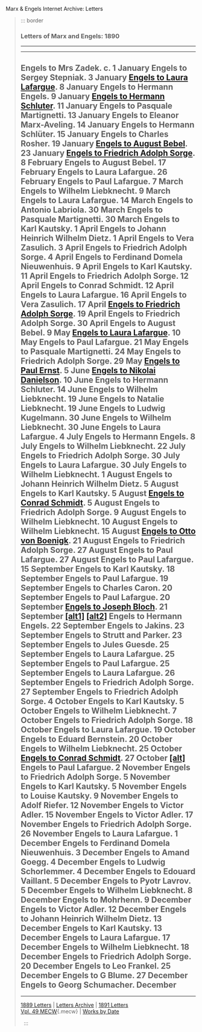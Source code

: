 Marx & Engels Internet Archive: Letters

> ::: border
>  
>
> ### Letters of Marx and Engels: 1890
>
> ------------------------------------------------------------------------
>
>   ----------------------------------------------------------------------------------------------------------
>   Engels to Mrs Zadek. c. 1 January
>   Engels to Sergey Stepniak. 3 January
>   [Engels to Laura Lafargue](90_01_08.htm). 8 January
>   Engels to Hermann Engels. 9 January
>   [Engels to Hermann Schluter](90_01_11.htm). 11 January
>   Engels to Pasquale Martignetti. 13 January
>   Engels to Eleanor Marx-Aveling. 14 January
>   Engels to Hermann Schlüter. 15 January
>   Engels to Charles Rosher. 19 January
>   [Engels to August Bebel](90_01_23.htm). 23 January
>   [Engels to Friedrich Adolph Sorge](90_02_08.htm). 8 February
>   Engels to August Bebel. 17 February
>   Engels to Laura Lafargue. 26 February
>   Engels to Paul Lafargue. 7 March
>   Engels to Wilhelm Liebknecht. 9 March
>   Engels to Laura Lafargue. 14 March
>   Engels to Antonio Labriola. 30 March
>   Engels to Pasquale Martignetti. 30 March
>   Engels to Karl Kautsky. 1 April
>   Engels to Johann Heinrich Wilhelm Dietz. 1 April
>   Engels to Vera Zasulich. 3 April
>   Engels to Friedrich Adolph Sorge. 4 April
>   Engels to Ferdinand Domela Nieuwenhuis. 9 April
>   Engels to Karl Kautsky. 11 April
>   Engels to Friedrich Adolph Sorge. 12 April
>   Engels to Conrad Schmidt. 12 April
>   Engels to Laura Lafargue. 16 April
>   Engels to Vera Zasulich. 17 April
>   [Engels to Friedrich Adolph Sorge](90_04_19.htm). 19 April
>   Engels to Friedrich Adolph Sorge. 30 April
>   Engels to August Bebel. 9 May
>   [Engels to Laura Lafargue](90_05_10.htm). 10 May
>   Engels to Paul Lafargue. 21 May
>   Engels to Pasquale Martignetti. 24 May
>   Engels to Friedrich Adolph Sorge. 29 May
>   [Engels to Paul Ernst](90_06_05.htm). 5 June
>   [Engels to Nikolai Danielson](90_06_10.htm). 10 June
>   Engels to Hermann Schluter. 14 June
>   Engels to Wilhelm Liebknecht. 19 June
>   Engels to Natalie Liebknecht. 19 June
>   Engels to Ludwig Kugelmann. 30 June
>   Engels to Wilhelm Liebknecht. 30 June
>   Engels to Laura Lafargue. 4 July
>   Engels to Hermann Engels. 8 July
>   Engels to Wilhelm Liebknecht. 22 July
>   Engels to Friedrich Adolph Sorge. 30 July
>   Engels to Laura Lafargue. 30 July
>   Engels to Wilhelm Liebknecht. 1 August
>   Engels to Johann Heinrich Wilhelm Dietz. 5 August
>   Engels to Karl Kautsky. 5 August
>   [Engels to Conrad Schmidt](90_08_05.htm). 5 August
>   Engels to Friedrich Adolph Sorge. 9 August
>   Engels to Wilhelm Liebknecht. 10 August
>   Engels to Wilhelm Liebknecht. 15 August
>   [Engels to Otto von Boenigk](90_08_21.htm). 21 August
>   Engels to Friedrich Adolph Sorge. 27 August
>   Engels to Paul Lafargue. 27 August
>   Engels to Paul Lafargue. 15 September
>   Engels to Karl Kautsky. 18 September
>   Engels to Paul Lafargue. 19 September
>   Engels to Charles Caron. 20 September
>   Engels to Paul Lafargue. 20 September
>   [Engels to Joseph Bloch](90_09_21.htm). 21 September [\[alt1\]](90_09_21a.htm) [\[alt2\]](90_09_21b.htm)
>   Engels to Hermann Engels. 22 September
>   Engels to Jakins. 23 September
>   Engels to Strutt and Parker. 23 September
>   Engels to Jules Guesde. 25 September
>   Engels to Laura Lafargue. 25 September
>   Engels to Paul Lafargue. 25 September
>   Engels to Laura Lafargue. 26 September
>   Engels to Friedrich Adolph Sorge. 27 September
>   Engels to Friedrich Adolph Sorge. 4 October
>   Engels to Karl Kautsky. 5 October
>   Engels to Wilhelm Liebknecht. 7 October
>   Engels to Friedrich Adolph Sorge. 18 October
>   Engels to Laura Lafargue. 19 October
>   Engels to Eduard Bernstein. 20 October
>   Engels to Wilhelm Liebknecht. 25 October
>   [Engels to Conrad Schmidt](90_10_27.htm). 27 October [\[alt\]](90_10_27a.htm)
>   Engels to Paul Lafargue. 2 November
>   Engels to Friedrich Adolph Sorge. 5 November
>   Engels to Karl Kautsky. 5 November
>   Engels to Louise Kautsky. 9 November
>   Engels to Adolf Riefer. 12 November
>   Engels to Victor Adler. 15 November
>   Engels to Victor Adler. 17 November
>   Engels to Friedrich Adolph Sorge. 26 November
>   Engels to Laura Lafargue. 1 December
>   Engels to Ferdinand Domela Nieuwenhuis. 3 December
>   Engels to Amand Goegg. 4 December
>   Engels to Ludwig Schorlemmer. 4 December
>   Engels to Edouard Vaillant. 5 December
>   Engels to Pyotr Lavrov. 5 December
>   Engels to Wilhelm Liebknecht. 8 December
>   Engels to Mohrhenn. 9 December
>   Engels to Victor Adler. 12 December
>   Engels to Johann Heinrich Wilhelm Dietz. 13 December
>   Engels to Karl Kautsky. 13 December
>   Engels to Laura Lafargue. 17 December
>   Engels to Wilhelm Liebknecht. 18 December
>   Engels to Friedrich Adolph Sorge. 20 December
>   Engels to Leo Frankel. 25 December
>   Engels to G Blume. 27 December
>   Engels to Georg Schumacher. December
>   ----------------------------------------------------------------------------------------------------------
>
> ------------------------------------------------------------------------
>
> [1889 Letters](../../1889/letters/index.htm) \| [Letters
> Archive](../../../letters/index.htm) \| [1891
> Letters](../../1891/letters/index.htm)\
> [Vpl. 49 MECW](../../cw/volume49/index.htm){.mecw} \| [Works by
> Date](../../date/index.htm#1890)
>
>  
> :::

 
